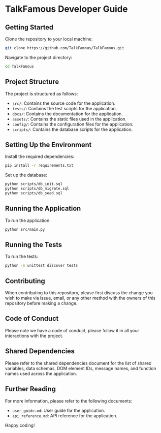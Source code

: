 # TalkFamous Developer Guide

## Getting Started

Clone the repository to your local machine:

```bash
git clone https://github.com/TalkFamous/TalkFamous.git
```

Navigate to the project directory:

```bash
cd TalkFamous
```

## Project Structure

The project is structured as follows:

- `src/`: Contains the source code for the application.
- `tests/`: Contains the test scripts for the application.
- `docs/`: Contains the documentation for the application.
- `assets/`: Contains the static files used in the application.
- `config/`: Contains the configuration files for the application.
- `scripts/`: Contains the database scripts for the application.

## Setting Up the Environment

Install the required dependencies:

```bash
pip install -r requirements.txt
```

Set up the database:

```bash
python scripts/db_init.sql
python scripts/db_migrate.sql
python scripts/db_seed.sql
```

## Running the Application

To run the application:

```bash
python src/main.py
```

## Running the Tests

To run the tests:

```bash
python -m unittest discover tests
```

## Contributing

When contributing to this repository, please first discuss the change you wish to make via issue, email, or any other method with the owners of this repository before making a change.

## Code of Conduct

Please note we have a code of conduct, please follow it in all your interactions with the project.

## Shared Dependencies

Please refer to the shared dependencies document for the list of shared variables, data schemas, DOM element IDs, message names, and function names used across the application.

## Further Reading

For more information, please refer to the following documents:

- `user_guide.md`: User guide for the application.
- `api_reference.md`: API reference for the application.

Happy coding!